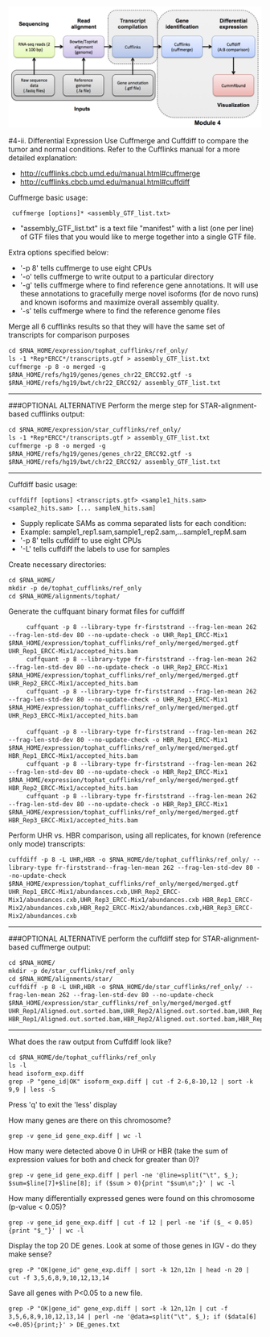 ![RNA-seq Flowchart - Module 4](Images/RNA-seq_Flowchart4.png)

#4-ii. Differential Expression
Use Cuffmerge and Cuffdiff to compare the tumor and normal conditions. Refer to the Cufflinks manual for a more detailed explanation:
* http://cufflinks.cbcb.umd.edu/manual.html#cuffmerge
* http://cufflinks.cbcb.umd.edu/manual.html#cuffdiff
	
Cuffmerge basic usage:
```
 cuffmerge [options]* <assembly_GTF_list.txt>
```

* "assembly_GTF_list.txt" is a text file "manifest" with a list (one per line) of GTF files that you would like to merge together into a single GTF file. 

Extra options specified below:

* '-p 8' tells cuffmerge to use eight CPUs
* '-o' tells cuffmerge to write output to a particular directory
* '-g' tells cuffmerge where to find reference gene annotations. It will use these annotations to gracefully merge novel isoforms (for de novo runs) and known isoforms and maximize overall assembly quality.
* '-s' tells cuffmerge where to find the reference genome files
	
Merge all 6 cufflinks results so that they will have the same set of transcripts for comparison purposes

	cd $RNA_HOME/expression/tophat_cufflinks/ref_only/
	ls -1 *Rep*ERCC*/transcripts.gtf > assembly_GTF_list.txt
	cuffmerge -p 8 -o merged -g $RNA_HOME/refs/hg19/genes/genes_chr22_ERCC92.gtf -s $RNA_HOME/refs/hg19/bwt/chr22_ERCC92/ assembly_GTF_list.txt

---	
###OPTIONAL ALTERNATIVE
Perform the merge step for STAR-alignment-based cufflinks output:

	cd $RNA_HOME/expression/star_cufflinks/ref_only/
	ls -1 *Rep*ERCC*/transcripts.gtf > assembly_GTF_list.txt
	cuffmerge -p 8 -o merged -g $RNA_HOME/refs/hg19/genes/genes_chr22_ERCC92.gtf -s $RNA_HOME/refs/hg19/bwt/chr22_ERCC92/ assembly_GTF_list.txt
---	
	
Cuffdiff basic usage:
```
cuffdiff [options] <transcripts.gtf> <sample1_hits.sam> <sample2_hits.sam> [... sampleN_hits.sam]
```

* Supply replicate SAMs as comma separated lists for each condition:
 * Example: sample1_rep1.sam,sample1_rep2.sam,...sample1_repM.sam
* '-p 8' tells cuffdiff to use eight CPUs
* '-L' tells cuffdiff the labels to use for samples

Create necessary directories:
	
	cd $RNA_HOME/
	mkdir -p de/tophat_cufflinks/ref_only
	cd $RNA_HOME/alignments/tophat/

Generate the cuffquant binary format files for cuffdiff

         cuffquant -p 8 --library-type fr-firststrand --frag-len-mean 262 --frag-len-std-dev 80 --no-update-check -o UHR_Rep1_ERCC-Mix1 $RNA_HOME/expression/tophat_cufflinks/ref_only/merged/merged.gtf UHR_Rep1_ERCC-Mix1/accepted_hits.bam
         cuffquant -p 8 --library-type fr-firststrand --frag-len-mean 262 --frag-len-std-dev 80 --no-update-check -o UHR_Rep2_ERCC-Mix1 $RNA_HOME/expression/tophat_cufflinks/ref_only/merged/merged.gtf UHR_Rep2_ERCC-Mix1/accepted_hits.bam
         cuffquant -p 8 --library-type fr-firststrand --frag-len-mean 262 --frag-len-std-dev 80 --no-update-check -o UHR_Rep3_ERCC-Mix1 $RNA_HOME/expression/tophat_cufflinks/ref_only/merged/merged.gtf UHR_Rep3_ERCC-Mix1/accepted_hits.bam

         cuffquant -p 8 --library-type fr-firststrand --frag-len-mean 262 --frag-len-std-dev 80 --no-update-check -o HBR_Rep1_ERCC-Mix1 $RNA_HOME/expression/tophat_cufflinks/ref_only/merged/merged.gtf HBR_Rep1_ERCC-Mix1/accepted_hits.bam
         cuffquant -p 8 --library-type fr-firststrand --frag-len-mean 262 --frag-len-std-dev 80 --no-update-check -o HBR_Rep2_ERCC-Mix1 $RNA_HOME/expression/tophat_cufflinks/ref_only/merged/merged.gtf HBR_Rep2_ERCC-Mix1/accepted_hits.bam
         cuffquant -p 8 --library-type fr-firststrand --frag-len-mean 262 --frag-len-std-dev 80 --no-update-check -o HBR_Rep3_ERCC-Mix1 $RNA_HOME/expression/tophat_cufflinks/ref_only/merged/merged.gtf HBR_Rep3_ERCC-Mix1/accepted_hits.bam
        
Perform UHR vs. HBR comparison, using all replicates, for known (reference only mode) transcripts:

	cuffdiff -p 8 -L UHR,HBR -o $RNA_HOME/de/tophat_cufflinks/ref_only/ --library-type fr-firststrand--frag-len-mean 262 --frag-len-std-dev 80 --no-update-check $RNA_HOME/expression/tophat_cufflinks/ref_only/merged/merged.gtf UHR_Rep1_ERCC-Mix1/abundances.cxb,UHR_Rep2_ERCC-Mix1/abundances.cxb,UHR_Rep3_ERCC-Mix1/abundances.cxb HBR_Rep1_ERCC-Mix2/abundances.cxb,HBR_Rep2_ERCC-Mix2/abundances.cxb,HBR_Rep3_ERCC-Mix2/abundances.cxb

---	
###OPTIONAL ALTERNATIVE
perform the cuffdiff step for STAR-alignment-based cuffmerge output:

	cd $RNA_HOME/
	mkdir -p de/star_cufflinks/ref_only
	cd $RNA_HOME/alignments/star/
	cuffdiff -p 8 -L UHR,HBR -o $RNA_HOME/de/star_cufflinks/ref_only/ --frag-len-mean 262 --frag-len-std-dev 80 --no-update-check $RNA_HOME/expression/star_cufflinks/ref_only/merged/merged.gtf UHR_Rep1/Aligned.out.sorted.bam,UHR_Rep2/Aligned.out.sorted.bam,UHR_Rep3/Aligned.out.sorted.bam HBR_Rep1/Aligned.out.sorted.bam,HBR_Rep2/Aligned.out.sorted.bam,HBR_Rep3/Aligned.out.sorted.bam
---
	
What does the raw output from Cuffdiff look like?

	cd $RNA_HOME/de/tophat_cufflinks/ref_only
	ls -l
	head isoform_exp.diff
	grep -P "gene_id|OK" isoform_exp.diff | cut -f 2-6,8-10,12 | sort -k 9,9 | less -S

Press 'q' to exit the 'less' display
	
How many genes are there on this chromosome?

	grep -v gene_id gene_exp.diff | wc -l
	
How many were detected above 0 in UHR or HBR (take the sum of expression values for both and check for greater than 0)?

	grep -v gene_id gene_exp.diff | perl -ne '@line=split("\t", $_); $sum=$line[7]+$line[8]; if ($sum > 0){print "$sum\n";}' | wc -l
	
How many differentially expressed genes were found on this chromosome (p-value < 0.05)?

	grep -v gene_id gene_exp.diff | cut -f 12 | perl -ne 'if ($_ < 0.05){print "$_"}' | wc -l
	
Display the top 20 DE genes. Look at some of those genes in IGV - do they make sense?

	grep -P "OK|gene_id" gene_exp.diff | sort -k 12n,12n | head -n 20 | cut -f 3,5,6,8,9,10,12,13,14
	
Save all genes with P<0.05 to a new file.

	grep -P "OK|gene_id" gene_exp.diff | sort -k 12n,12n | cut -f 3,5,6,8,9,10,12,13,14 | perl -ne '@data=split("\t", $_); if ($data[6]<=0.05){print;}' > DE_genes.txt
        
